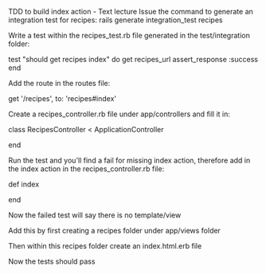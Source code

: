 TDD to build index action - Text lecture
Issue the command to generate an integration test for recipes:
rails generate integration_test recipes

Write a test within the recipes_test.rb file generated in the test/integration folder:

test "should get recipes index" do
  get recipes_url
  assert_response :success
end

Add the route in the routes file:

get '/recipes', to: 'recipes#index'

Create a recipes_controller.rb file under app/controllers and fill it in:

class RecipesController < ApplicationController

end

Run the test and you'll find a fail for missing index action, therefore add in the index action in the recipes_controller.rb file:

def index

end

Now the failed test will say there is no template/view

Add this by first creating a recipes folder under app/views folder

Then within this recipes folder create an index.html.erb file

Now the tests should pass